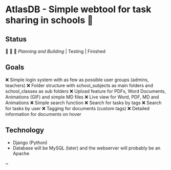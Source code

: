 # AtlasDB - Simple webtool for task sharing in schools :school:

## Status
:construction: :construction: :construction:
_Planning and Building_ | Testing | Finished

## Goals

:x: Simple login system with as few as possible user groups (admins, teachers)
:x: Folder structure with school_subjects as main folders and school_classes as sub folders
:x: Upload feature for PDFs, Word Documents, Animations (GIF) and simple MD files
:x: Live view for Word, PDF, MD and Animations
:x: Simple search function
	:x: Search for tasks by tags
	:x: Search for tasks by user
:x: Tagging for documents (custom tags)
:x: Detailed information for documents on hover

## Technology

- Django (Python)
- Database will be MySQL (later) and the webserver will probably be an Apache

~

